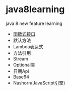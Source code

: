 # java8learning
java 8 new feature learning

- [函数式接口](https://github.com/xiaobin-zhang/java8learning/src/com/java8/features/feature1/F1Topic1.java)
- 默认方法
- Lambda表达式
- 方法引用
- Stream
- Optional类
- 日期Api
- Base64
- Nashorn(JavaScript引擎)


